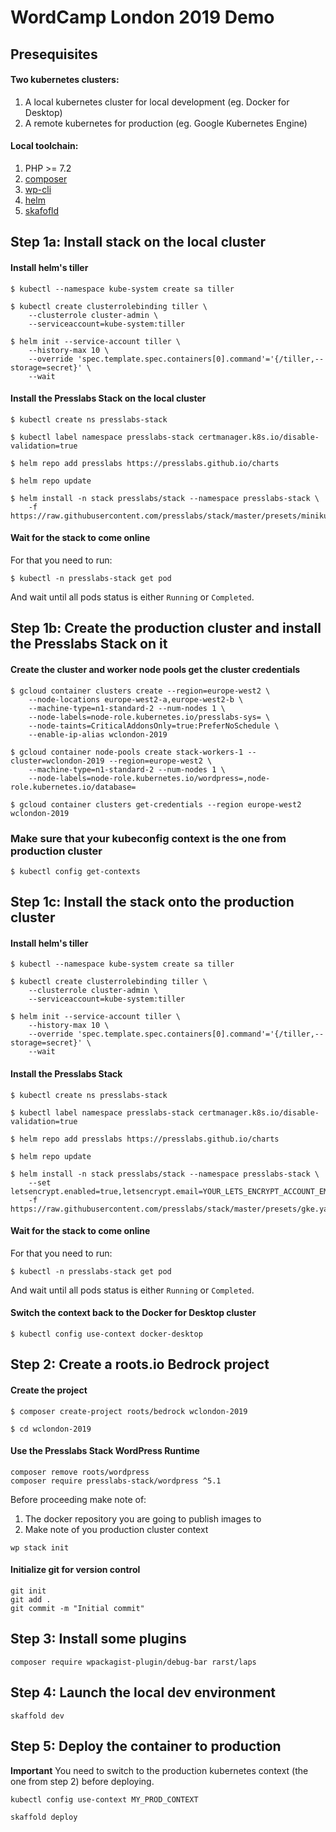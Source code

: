 # WordCamp London 2019 Demo

## Presequisites

#### Two kubernetes clusters:
1. A local kubernetes cluster for local development (eg. Docker for Desktop)
2. A remote kubernetes for production (eg. Google Kubernetes Engine)

#### Local toolchain:
1. PHP >= 7.2
2. [composer](https://getcomposer.org)
3. [wp-cli](https://wp-cli.org)
4. [helm](https://helm.sh)
5. [skafofld](https://skaffold.dev)

## Step 1a: Install stack on the local cluster

#### Install helm's tiller
```console
$ kubectl --namespace kube-system create sa tiller

$ kubectl create clusterrolebinding tiller \
    --clusterrole cluster-admin \
    --serviceaccount=kube-system:tiller

$ helm init --service-account tiller \
    --history-max 10 \
    --override 'spec.template.spec.containers[0].command'='{/tiller,--storage=secret}' \
    --wait
```

#### Install the Presslabs Stack on the local cluster
```console
$ kubectl create ns presslabs-stack

$ kubectl label namespace presslabs-stack certmanager.k8s.io/disable-validation=true

$ helm repo add presslabs https://presslabs.github.io/charts

$ helm repo update

$ helm install -n stack presslabs/stack --namespace presslabs-stack \
    -f https://raw.githubusercontent.com/presslabs/stack/master/presets/minikube.yaml
```

#### Wait for the stack to come online
For that you need to run:

```
$ kubectl -n presslabs-stack get pod
```

And wait until all pods status is either `Running` or `Completed`.

## Step 1b: Create the production cluster and install the Presslabs Stack on it

#### Create the cluster and worker node pools get the cluster credentials
```console
$ gcloud container clusters create --region=europe-west2 \
    --node-locations europe-west2-a,europe-west2-b \
    --machine-type=n1-standard-2 --num-nodes 1 \
    --node-labels=node-role.kubernetes.io/presslabs-sys= \
    --node-taints=CriticalAddonsOnly=true:PreferNoSchedule \
    --enable-ip-alias wclondon-2019

$ gcloud container node-pools create stack-workers-1 --cluster=wclondon-2019 --region=europe-west2 \
    --machine-type=n1-standard-2 --num-nodes 1 \
    --node-labels=node-role.kubernetes.io/wordpress=,node-role.kubernetes.io/database=

$ gcloud container clusters get-credentials --region europe-west2 wclondon-2019
```

### Make sure that your kubeconfig context is the one from production cluster
```console
$ kubectl config get-contexts
```

## Step 1c: Install the stack onto the production cluster
#### Install helm's tiller
```console
$ kubectl --namespace kube-system create sa tiller

$ kubectl create clusterrolebinding tiller \
    --clusterrole cluster-admin \
    --serviceaccount=kube-system:tiller

$ helm init --service-account tiller \
    --history-max 10 \
    --override 'spec.template.spec.containers[0].command'='{/tiller,--storage=secret}' \
    --wait
```

#### Install the Presslabs Stack
```console
$ kubectl create ns presslabs-stack

$ kubectl label namespace presslabs-stack certmanager.k8s.io/disable-validation=true

$ helm repo add presslabs https://presslabs.github.io/charts

$ helm repo update

$ helm install -n stack presslabs/stack --namespace presslabs-stack \
    --set letsencrypt.enabled=true,letsencrypt.email=YOUR_LETS_ENCRYPT_ACCOUNT_EMAIL
    -f https://raw.githubusercontent.com/presslabs/stack/master/presets/gke.yaml
```

#### Wait for the stack to come online
For that you need to run:

```
$ kubectl -n presslabs-stack get pod
```

And wait until all pods status is either `Running` or `Completed`.

#### Switch the context back to the Docker for Desktop cluster
```console
$ kubectl config use-context docker-desktop
```

## Step 2: Create a roots.io Bedrock project

#### Create the project
```console
$ composer create-project roots/bedrock wclondon-2019

$ cd wclondon-2019
```

#### Use the Presslabs Stack WordPress Runtime
```console
composer remove roots/wordpress
composer require presslabs-stack/wordpress ^5.1
```

Before proceeding make note of:
1. The docker repository you are going to publish images to
2. Make note of you production cluster context

``` Console
wp stack init
```

#### Initialize git for version control
```console
git init
git add .
git commit -m "Initial commit"
```

## Step 3: Install some plugins
```console
composer require wpackagist-plugin/debug-bar rarst/laps
```

## Step 4: Launch the local dev environment
```console
skaffold dev
```

## Step 5: Deploy the container to production

**Important** You need to switch to the production kubernetes context (the one
from step 2) before deploying.


```console
kubectl config use-context MY_PROD_CONTEXT

skaffold deploy
```

